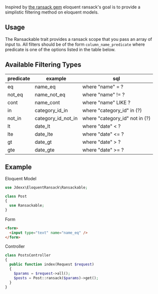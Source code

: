 Inspired by [the ransack gem](https://github.com/activerecord-hackery/ransack) eloquent ransack's goal is to provide a simplistic filtering method on eloquent models.

## Usage

The Ransackable trait provides a ransack scope that you pass an array of input to. All filters should be of the form `column_name_predicate` where predicate is one of the options listed in the table below.

## Available Filtering Types

| predicate | example            | sql                            |
| --------- | ------------------ | ------------------------------ |
| eq        | name_eq            | where "name" = ?               |
| not_eq    | name_not_eq        | where "name" != ?              |
| cont      | name_cont          | where "name" LIKE ?            |
| in        | category_id_in     | where "category_id" in (?)     |
| not_in    | category_id_not_in | where "category_id" not in (?) |
| lt        | date_lt            | where "date" < ?               |
| lte       | date_lte           | where "date" <= ?              |
| gt        | date_gt            | where "date" > ?               |
| gte       | date_gte           | where "date" >= ?              |

## Example

Eloquent Model

```php
use Jdexx\EloquentRansack\Ransackable;

class Post
{
  use Ransackable;
}
```

Form

```html
<form>
  <input type="text" name="name_eq" />
</form>
```

Controller

```php
class PostsController
{
  public function index(Request $request)
  {
    $params = $request->all();
    $posts = Post::ransack($params)->get();
  }
}
```
